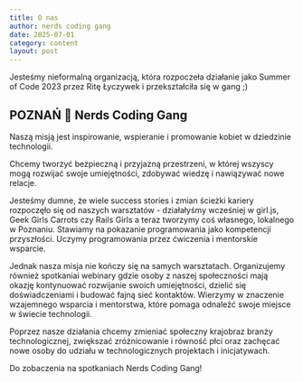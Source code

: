 ```yaml
---
title: O nas
author: nerds coding gang
date: 2025-07-01
category: content
layout: post
---
```


Jesteśmy nieformalną organizacją, która rozpoczeła działanie jako Summer of Code 2023 przez Ritę Łyczywek i przekształciła się w gang ;)

## POZNAŃ 💜 Nerds Coding Gang

Naszą misją jest inspirowanie, wspieranie i promowanie kobiet w dziedzinie technologii. 

Chcemy tworzyć bezpieczną i przyjazną przestrzeni, w której wszyscy mogą rozwijać swoje umiejętności, zdobywać wiedzę i nawiązywać nowe relacje.

Jesteśmy dumne, że wiele success stories i zmian ścieżki kariery rozpoczęło się od naszych warsztatów - działałyśmy wcześniej w girl.js, Geek Girls Carrots czy Rails Girls a teraz tworzymy coś własnego, lokalnego w Poznaniu. Stawiamy na pokazanie programowania jako kompetencji przyszłości. Uczymy programowania przez ćwiczenia i mentorskie wsparcie.

Jednak nasza misja nie kończy się na samych warsztatach. Organizujemy również spotkaniai webinary gdzie osoby z naszej społeczności mają okazję kontynuować rozwijanie swoich umiejętności, dzielić się doświadczeniami i budować fajną sieć kontaktów. Wierzymy w znaczenie wzajemnego wsparcia i mentorstwa, które pomaga odnaleźć swoje miejsce w świecie technologii.

Poprzez nasze działania chcemy zmieniać społeczny krajobraz branży technologicznej, zwiększać zróżnicowanie i równość płci oraz zachęcać nowe osoby do udziału w technologicznych projektach i inicjatywach.

Do zobaczenia na spotkaniach Nerds Coding Gang!